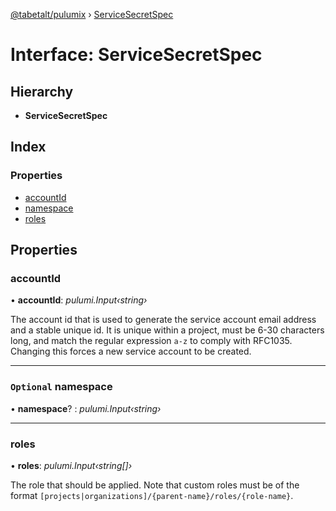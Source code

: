 [@tabetalt/pulumix](../README.md) › [ServiceSecretSpec](servicesecretspec.md)

# Interface: ServiceSecretSpec

## Hierarchy

* **ServiceSecretSpec**

## Index

### Properties

* [accountId](servicesecretspec.md#accountid)
* [namespace](servicesecretspec.md#optional-namespace)
* [roles](servicesecretspec.md#roles)

## Properties

###  accountId

• **accountId**: *pulumi.Input‹string›*

The account id that is used to generate the service
account email address and a stable unique id. It is unique within a project,
must be 6-30 characters long, and match the regular expression `a-z`
to comply with RFC1035. Changing this forces a new service account to be created.

___

### `Optional` namespace

• **namespace**? : *pulumi.Input‹string›*

___

###  roles

• **roles**: *pulumi.Input‹string[]›*

The role that should be applied. Note that custom roles must be of the format
`[projects|organizations]/{parent-name}/roles/{role-name}`.
